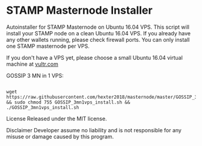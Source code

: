 # STAMP Masternode Installer
Autoinstaller for STAMP Masternode on Ubuntu 16.04 VPS. This script will install your STAMP node on a clean Ubuntu 16.04 VPS. If you already have any other wallets running, please check firewall ports. You can only install one STAMP masternode per VPS.

If you don't have a VPS yet, please choose a small Ubuntu 16.04 virtual machine at <a href="https://www.vultr.com/?ref=7448290" rel="nofollow">vultr.com</a></p>

GOSSIP 3 MN in 1 VPS:
<pre><code>
wget https://raw.githubusercontent.com/hexter2018/masternode/master/GOSSIP_3mn1vps_install.sh && sudo chmod 755 GOSSIP_3mn1vps_install.sh && ./GOSSIP_3mn1vps_install.sh
</pre></code>

License
Released under the MIT license.

Disclaimer
Developer assume no liability and is not responsible for any misuse or damage caused by this program.
